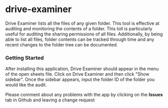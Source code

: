 # drive-examiner

<p>Drive Examiner lists all the files of any given folder. This tool is effective at auditing and monitoring the contents of a folder. This toll is particularly useful for auditing the sharing permissions of all files. Additionally, by being able to list all files, folder contents can be tracked through time and any recent changes to the folder tree can be documented. </p>

<div></div>
<div></div>
<div></div>
<h3> Getting Started </h3>

<p>After installing this application, Drive Examiner should appear in the menu of the open sheets file. Click on Drive Examiner and then click "Show sidebar". Once the sidebar appears, input the folder ID of the folder you would like the audit.</p>

<p>Please comment about any problems with the app by clicking on the <strong>Issues</strong> tab in Github and leaving a change request</p>
